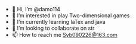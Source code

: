 - 👋 Hi, I’m @damo114
- 👀 I’m interested in play Two-dimensional games 
- 🌱 I’m currently learning laTex and java
- 💞️ I’m looking to collaborate on str
- 📫 How to reach me  Syb090226@163.com

<!---
damo114/damo114 is a ✨ special ✨ repository because its `README.md` (this file) appears on your GitHub profile.
You can click the Preview link to take a look at your changes.
--->
